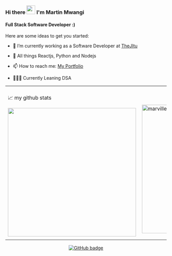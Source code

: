 <!-- [Marville001](https://raw.githubusercontent.com/marville001/marville001/main/marville001.png) -->
### Hi there <img src="https://user-images.githubusercontent.com/5679180/79618120-0daffb80-80be-11ea-819e-d2b0fa904d07.gif" width="27px"> I'm Martin Mwangi

#### Full Stack Software Developer :)

Here are some ideas to get you started:

- 🔭 I’m currently working as a Software Developer at [TheJItu](https://thejitu.com/)
- 🌱 All things Reactjs, Python and Nodejs

- 📫 How to reach me: [My Portfolio](https://thereactivedeveloper.com/)
- 👨🏽‍💻 Currently Leaning DSA

<center>
  <table>
  <tr>
      <td>
        <p>📈 my github stats </p>
        <p>
          <img width="400px" align="left" src="https://github-readme-stats.vercel.app/api?username=marville001&count_private=true&show_icons=true&theme=gotham&layout=compact" />
        </p>
    </td>
      <td>
        <br />
        <br />
        <p>
          <img width="400px" src="https://github-readme-streak-stats.herokuapp.com/?user=marville001&theme=dark" alt="marville001" />
        </p>
    </td>      
  </tr>   
  </table>
</center>
   
<p align="center">
  <a href="https://github.com/marville001?tab=followers">
    <img src="https://img.shields.io/github/followers/marville001?label=Followers&logo=GitHub&style=for-the-badge" alt="GitHub badge" />
  </a>
</p>
<br />
<!-- 
<p align="center">
  <img align="center" alt="GIF" src="https://github.com/marville001/marville001/blob/master/code.gif?raw=true" width="500" height="320" />
</p> 

[![My Github activity graph](https://activity-graph.herokuapp.com/graph?username=marville001&theme=github-dark&hide_border=true)](https://github.com/marville001)

 [![DigitalOcean Referral Badge](https://web-platforms.sfo2.cdn.digitaloceanspaces.com/WWW/Badge%201.svg)](https://www.digitalocean.com/?refcode=f51bc18eb7c2&utm_campaign=Referral_Invite&utm_medium=Referral_Program&utm_source=badge)
 -->

